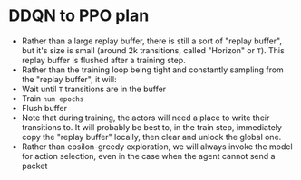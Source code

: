 # DDQN to PPO plan

 - Rather than a large replay buffer, there is still a sort of "replay buffer", but it's size is small (around 2k transitions, called "Horizon" or `T`). This replay buffer is flushed after a training step.
 - Rather than the training loop being tight and constantly sampling from the "replay buffer", it will:
  - Wait until `T` transitions are in the buffer
  - Train `num epochs`
  - Flush buffer
  - Note that during training, the actors will need a place to write their transitions to. It will probably be best to, in the train step, immediately copy the "replay buffer" locally, then clear and unlock the global one.
 - Rather than epsilon-greedy exploration, we will always invoke the model for action selection, even in the case when the agent cannot send a packet